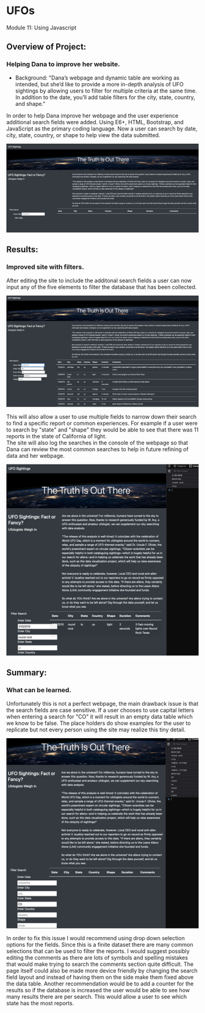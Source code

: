 # UFOs
Module 11: Using Javascript

## Overview of Project:
### Helping Dana to improve her website.  

- Background: 
"Dana’s webpage and dynamic table are working as intended, but she’d like to provide a more in-depth analysis of UFO sightings by allowing users to filter for multiple criteria at the same time. In addition to the date, you’ll add table filters for the city, state, country, and shape."

In order to help Dana improve her webpage and the user experience additional search fields were added.  Using E6+, HTML, Bootstrap, and JavaScript as the primary coding language.  Now a user can search by date, city, state, country, or shape to help view the data submitted.  

![module_site_png](https://github.com/GrahamNeal13/UFOs/blob/main/read_me_img/module_site.png)

## Results:
### Improved site with filters.

After editing the site to include the additonal search fields a user can now input any of the five elements to filter the database that has been collected.  

![challenge_site.png](https://github.com/GrahamNeal13/UFOs/blob/main/read_me_img/challenge_site.png)

This will also allow a user to use multiple fields to narrow down their search to find a specific report or common experiences.  For example if a user were to search by "state" and "shape" they would be able to see that there was 11 reports in the state of California of light.  
The site will also log the searches in the console of the webpage so that Dana can review the most common searches to help in future refining of data and her webpage.  

![filtered_console.png](https://github.com/GrahamNeal13/UFOs/blob/main/read_me_img/filtered_console.png)

## Summary:
### What can be learned.

Unfortunately this is not a perfect webpage, the main drawback issue is that the search fields are case sensitive.  If a user chooses to use capital letters when entering a search for "CO" it will result in an empty data table which we know to be false.  The place holders do show examples for the user to replicate but not every person using the site may realize this tiny detail.  

![search_error.png](https://github.com/GrahamNeal13/UFOs/blob/main/read_me_img/search_error.png)

In order to fix this issue I would recommend using drop down selection options for the fields.  Since this is a finite dataset there are many common selections that can be used to filter the reports.  I would suggest possibly editing the comments as there are lots of symbols and spelling mistakes that would make trying to search the comments section quite difficult.  The page itself could also be made more device friendly by changing the search field layout and instead of having them on the side make them fixed above the data table.  Another recommendation would be to add a counter for the results so if the database is increased the user would be able to see how many results there are per search.  This would allow a user to see which state has the most reports.  
